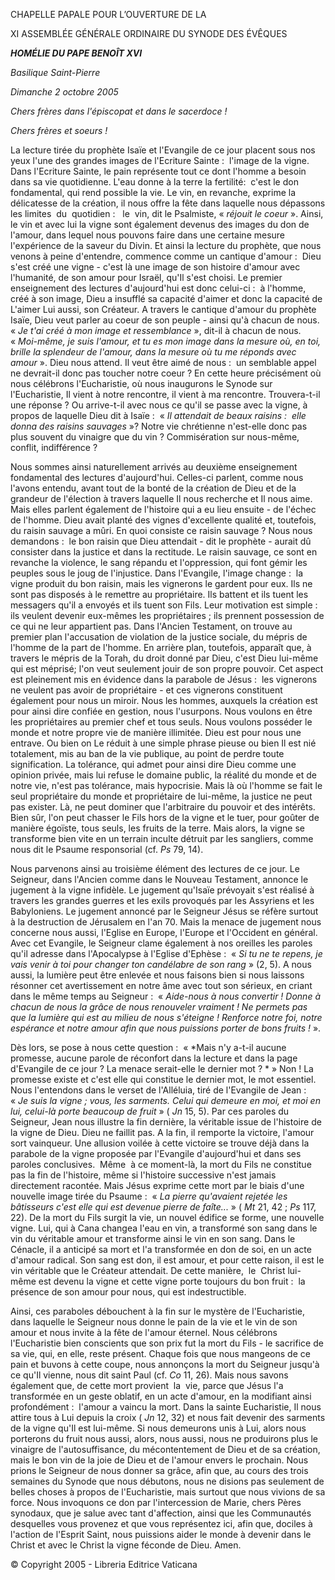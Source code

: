 CHAPELLE PAPALE POUR L’OUVERTURE DE LA

XI ASSEMBLÉE GÉNÉRALE ORDINAIRE DU SYNODE DES ÉVÊQUES

***HOMÉLIE DU PAPE BENOÎT XVI***

*Basilique Saint-Pierre*

*Dimanche 2 octobre 2005*

*Chers frères dans l'épiscopat et dans le sacerdoce !*

*Chers frères et soeurs !*

La lecture tirée du prophète Isaïe et l'Evangile de ce jour placent sous nos yeux l'une des grandes images de l'Ecriture Sainte :  l'image de la vigne. Dans l'Ecriture Sainte, le pain représente tout ce dont l'homme a besoin dans sa vie quotidienne. L'eau donne à la terre la fertilité:  c'est le don fondamental, qui rend possible la vie. Le vin, en revanche, exprime la délicatesse de la création, il nous offre la fête dans laquelle nous dépassons les limites  du  quotidien :   le  vin, dit le Psalmiste, « *réjouit le coeur* ». Ainsi, le vin et avec lui la vigne sont également devenus des images du don de l'amour, dans lequel nous pouvons faire dans une certaine mesure l'expérience de la saveur du Divin. Et ainsi la lecture du prophète, que nous venons à peine d'entendre, commence comme un cantique d'amour :  Dieu s'est créé une vigne - c'est là une image de son histoire d'amour avec l'humanité, de son amour pour Israël, qu'Il s'est choisi. Le premier enseignement des lectures d'aujourd'hui est donc celui-ci :  à l'homme, créé à son image, Dieu a insufflé sa capacité d'aimer et donc la capacité de L'aimer Lui aussi, son Créateur. A travers le cantique d'amour du prophète Isaïe, Dieu veut parler au coeur de son peuple - ainsi qu'à chacun de nous. « *Je t'ai créé à mon image et ressemblance* », dit-il à chacun de nous. « *Moi-même, je suis l'amour, et tu es mon image dans la mesure où, en toi, brille la splendeur de l'amour, dans la mesure où tu me réponds avec amour* ». Dieu nous attend. Il veut être aimé de nous :  un semblable appel ne devrait-il donc pas toucher notre coeur ? En cette heure précisément où nous célébrons l'Eucharistie, où nous inaugurons le Synode sur l'Eucharistie, Il vient à notre rencontre, il vient à ma rencontre. Trouvera-t-il une réponse ? Ou arrive-t-il avec nous ce qu'il se passe avec la vigne, à propos de laquelle Dieu dit à Isaïe :  « *Il attendait de beaux raisins :  elle donna des raisins sauvages* »? Notre vie chrétienne n'est-elle donc pas plus souvent du vinaigre que du vin ? Commisération sur nous-même, conflit, indifférence ?

Nous sommes ainsi naturellement arrivés au deuxième enseignement fondamental des lectures d'aujourd'hui. Celles-ci parlent, comme nous l'avons entendu, avant tout de la bonté de la création de Dieu et de la grandeur de l'élection à travers laquelle Il nous recherche et Il nous aime. Mais elles parlent également de l'histoire qui a eu lieu ensuite - de l'échec de l'homme. Dieu avait planté des vignes d'excellente qualité et, toutefois, du raisin sauvage a mûri. En quoi consiste ce raisin sauvage ? Nous nous demandons :  le bon raisin que Dieu attendait - dit le prophète - aurait dû consister dans la justice et dans la rectitude. Le raisin sauvage, ce sont en revanche la violence, le sang répandu et l'oppression, qui font gémir les peuples sous le joug de l'injustice. Dans l'Evangile, l'image change :  la vigne produit du bon raisin, mais les vignerons le gardent pour eux. Ils ne sont pas disposés à le remettre au propriétaire. Ils battent et ils tuent les messagers qu'il a envoyés et ils tuent son Fils. Leur motivation est simple :  ils veulent devenir eux-mêmes les propriétaires ; ils prennent possession de ce qui ne leur appartient pas. Dans l'Ancien Testament, on trouve au premier plan l'accusation de violation de la justice sociale, du mépris de l'homme de la part de l'homme. En arrière plan, toutefois, apparaît que, à travers le mépris de la Torah, du droit donné par Dieu, c'est Dieu lui-même qui est méprisé; l'on veut seulement jouir de son propre pouvoir. Cet aspect est pleinement mis en évidence dans la parabole de Jésus :  les vignerons ne veulent pas avoir de propriétaire - et ces vignerons constituent également pour nous un miroir. Nous les hommes, auxquels la création est pour ainsi dire confiée en gestion, nous l'usurpons. Nous voulons en être les propriétaires au premier chef et tous seuls. Nous voulons posséder le monde et notre propre vie de manière illimitée. Dieu est pour nous une entrave. Ou bien on Le réduit à une simple phrase pieuse ou bien Il est nié totalement, mis au ban de la vie publique, au point de perdre toute signification. La tolérance, qui admet pour ainsi dire Dieu comme une opinion privée, mais lui refuse le domaine public, la réalité du monde et de notre vie, n'est pas tolérance, mais hypocrisie. Mais là où l'homme se fait le seul propriétaire du monde et propriétaire de lui-même, la justice ne peut pas exister. Là, ne peut dominer que l'arbitraire du pouvoir et des intérêts. Bien sûr, l'on peut chasser le Fils hors de la vigne et le tuer, pour goûter de manière égoïste, tous seuls, les fruits de la terre. Mais alors, la vigne se transforme bien vite en un terrain inculte détruit par les sangliers, comme nous dit le Psaume responsorial (cf. *Ps* 79, 14).

Nous parvenons ainsi au troisième élément des lectures de ce jour. Le Seigneur, dans l'Ancien comme dans le Nouveau Testament, annonce le jugement à la vigne infidèle. Le jugement qu'Isaïe prévoyait s'est réalisé à travers les grandes guerres et les exils provoqués par les Assyriens et les Babyloniens. Le jugement annoncé par le Seigneur Jésus se réfère surtout à la destruction de Jérusalem en l'an 70. Mais la menace de jugement nous concerne nous aussi, l'Eglise en Europe, l'Europe et l'Occident en général. Avec cet Evangile, le Seigneur clame également à nos oreilles les paroles qu'il adresse dans l'Apocalypse à l'Eglise d'Ephèse :  « *Si tu ne te repens, je vais venir à toi pour changer ton candélabre de son rang* » (2, 5). A nous aussi, la lumière peut être enlevée et nous faisons bien si nous laissons résonner cet avertissement en notre âme avec tout son sérieux, en criant dans le même temps au Seigneur :  « *Aide-nous à nous convertir ! Donne à chacun de nous la grâce de nous renouveler vraiment ! Ne permets pas que la lumière qui est au milieu de nous s'éteigne ! Renforce notre foi, notre espérance et notre amour afin que nous puissions porter de bons fruits !* ».

Dès lors, se pose à nous cette question :  « *Mais n'y a-t-il aucune promesse, aucune parole de réconfort dans la lecture et dans la page d'Evangile de ce jour ? La menace serait-elle le dernier mot ? * » Non ! La promesse existe et c'est elle qui constitue le dernier mot, le mot essentiel. Nous l'entendons dans le verset de l'Alléluia, tiré de l'Evangile de Jean :  « *Je suis la vigne ; vous, les sarments. Celui qui demeure en moi, et moi en lui, celui-là porte beaucoup de fruit* » ( *Jn* 15, 5). Par ces paroles du Seigneur, Jean nous illustre la fin dernière, la véritable issue de l'histoire de la vigne de Dieu. Dieu ne faillit pas. A la fin, il remporte la victoire, l'amour sort vainqueur. Une allusion voilée à cette victoire se trouve déjà dans la parabole de la vigne proposée par l'Evangile d'aujourd'hui et dans ses paroles conclusives.  Même  à ce moment-là, la mort du Fils ne constitue pas la fin de l'histoire, même si l'histoire successive n'est jamais directement racontée. Mais Jésus exprime cette mort par le biais d'une nouvelle image tirée du Psaume :  « *La pierre qu'avaient rejetée les bâtisseurs c'est elle qui est devenue pierre de faîte...* » ( *Mt* 21, 42 ; *Ps* 117, 22). De la mort du Fils surgit la vie, un nouvel édifice se forme, une nouvelle vigne. Lui, qui à Cana changea l'eau en vin, a transformé son sang dans le vin du véritable amour et transforme ainsi le vin en son sang. Dans le Cénacle, il a anticipé sa mort et l'a transformée en don de soi, en un acte d'amour radical. Son sang est don, il est amour, et pour cette raison, il est le vin véritable que le Créateur attendait. De cette manière,  le  Christ lui-même est devenu la vigne et cette vigne porte toujours du bon fruit :  la présence de son amour pour nous, qui est indestructible.

Ainsi, ces paraboles débouchent à la fin sur le mystère de l'Eucharistie, dans laquelle le Seigneur nous donne le pain de la vie et le vin de son amour et nous invite à la fête de l'amour éternel. Nous célébrons l'Eucharistie bien conscients que son prix fut la mort du Fils - le sacrifice de sa vie, qui, en elle, reste présent. Chaque fois que nous mangeons de ce pain et buvons à cette coupe, nous annonçons la mort du Seigneur jusqu'à ce qu'Il vienne, nous dit saint Paul (cf. *Co* 11, 26). Mais nous savons également que, de cette mort provient  la  vie, parce que Jésus l'a transformée en un geste oblatif, en un acte d'amour, en la modifiant ainsi profondément :  l'amour a vaincu la mort. Dans la sainte Eucharistie, Il nous attire tous à Lui depuis la croix ( *Jn* 12, 32) et nous fait devenir des sarments de la vigne qu'Il est lui-même. Si nous demeurons unis à Lui, alors nous porterons du fruit nous aussi, alors, nous aussi, nous ne produirons plus le vinaigre de l'autosuffisance, du mécontentement de Dieu et de sa création, mais le bon vin de la joie de Dieu et de l'amour envers le prochain. Nous prions le Seigneur de nous donner sa grâce, afin que, au cours des trois semaines du Synode que nous débutons, nous ne disions pas seulement de belles choses à propos de l'Eucharistie, mais surtout que nous vivions de sa force. Nous invoquons ce don par l'intercession de Marie, chers Pères synodaux, que je salue avec tant d'affection, ainsi que les Communautés desquelles vous provenez et que vous représentez ici, afin que, dociles à l'action de l'Esprit Saint, nous puissions aider le monde à devenir dans le Christ et avec le Christ la vigne féconde de Dieu. Amen.

© Copyright 2005 - Libreria Editrice Vaticana